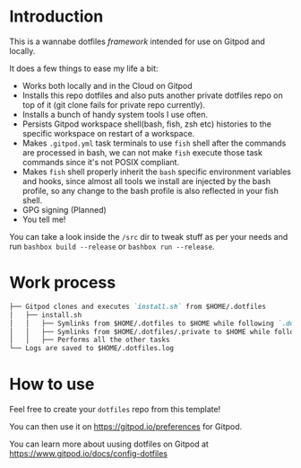 # Introduction

This is a wannabe dotfiles _framework_ intended for use on Gitpod and locally.

It does a few things to ease my life a bit:

- Works both locally and in the Cloud on Gitpod
- Installs this repo dotfiles and also puts another private dotfiles repo on top of it (git clone fails for private repo currently).
- Installs a bunch of handy system tools I use often.
- Persists Gitpod workspace shell(bash, fish, zsh etc) histories to the specific workspace on restart of a workspace.
- Makes `.gitpod.yml` task terminals to use `fish` shell after the commands are processed in bash, we can not make `fish` execute those task commands since it's not POSIX compliant.
- Makes `fish` shell properly inherit the `bash` specific environment variables and hooks, since almost all tools we install are injected by the bash profile, so any change to the bash profile is also reflected in your fish shell.
- GPG signing (Planned)
- You tell me!

You can take a look inside the `/src` dir to tweak stuff as per your needs and run `bashbox build --release` or `bashbox run --release`.

# Work process
```markdown
├── Gitpod clones and executes `install.sh` from $HOME/.dotfiles
│   ├── install.sh
│   │   ├── Symlinks from $HOME/.dotfiles to $HOME while following `.dotfilesignore`
│   │   ├── Symlinks from $HOME/.dotfiles/.private to $HOME while following `.dotfilesignore`
│   │   ├── Performs all the other tasks
└── Logs are saved to $HOME/.dotfiles.log
```

# How to use

Feel free to create your `dotfiles` repo from this template!

You can then use it on https://gitpod.io/preferences for Gitpod.

You can learn more about uusing dotfiles on Gitpod at https://www.gitpod.io/docs/config-dotfiles
